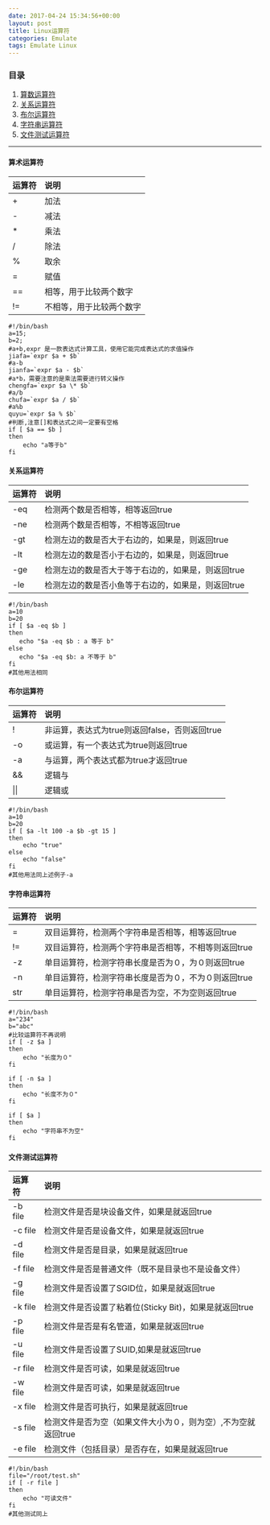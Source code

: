 ```yaml
---
date: 2017-04-24 15:34:56+00:00
layout: post
title: Linux运算符
categories: Emulate
tags: Emulate Linux
---
```


### 目录

1. [算数运算符](#item1)
2. [关系运算符](#item2)
3. [布尔运算符](#item3)
4. [字符串运算符](#item4)
5. [文件测试运算符](#item5)

---
#### <span id="item1">算术运算符</span>
> 
|运算符|说明|
|:-----|:-------|
|+|加法|
|-|减法|
|*|乘法|
|/|除法|
|%|取余|
|=|赋值|
|==|相等，用于比较两个数字|
|!=|不相等，用于比较两个数字|

```
#!/bin/bash
a=15;
b=2;
#a+b,expr 是一款表达式计算工具，使用它能完成表达式的求值操作
jiafa=`expr $a + $b`
#a-b
jianfa=`expr $a - $b`
#a*b，需要注意的是乘法需要进行转义操作
chengfa=`expr $a \* $b`
#a/b
chufa=`expr $a / $b`
#a%b
quyu=`expr $a % $b`
#判断,注意[]和表达式之间一定要有空格
if [ $a == $b ]
then
	echo "a等于b"
fi
```
#### <span id="item2">关系运算符</span>
> 
|运算符|说明|
|:-----|:-------|
|-eq|检测两个数是否相等，相等返回true|
|-ne|检测两个数是否相等，不相等返回true|
|-gt|检测左边的数是否大于右边的，如果是，则返回true|
|-lt|检测左边的数是否小于右边的，如果是，则返回true|
|-ge|检测左边的数是否大于等于右边的，如果是，则返回true|
|-le|检测左边的数是否小鱼等于右边的，如果是，则返回true|

```
#!/bin/bash
a=10
b=20
if [ $a -eq $b ]
then
   echo "$a -eq $b : a 等于 b"
else
   echo "$a -eq $b: a 不等于 b"
fi
#其他用法相同
```

#### <span id="item3">布尔运算符</span>
> 
|运算符|说明|
|:-----|:-------|
|!|非运算，表达式为true则返回false，否则返回true|
|-o|或运算，有一个表达式为true则返回true|
|-a|与运算，两个表达式都为true才返回true|
|&&|逻辑与|
|&#124;&#124;|逻辑或|

```
#!/bin/bash
a=10
b=20
if [ $a -lt 100 -a $b -gt 15 ]
then
	echo "true"
else
	echo "false"
fi
#其他用法同上述例子-a
```

#### <span id="item4">字符串运算符</span>
> 
|运算符|说明|
|:-----|:-------|
|=|双目运算符，检测两个字符串是否相等，相等返回true|
|!=|双目运算符，检测两个字符串是否相等，不相等则返回true|
|-z|单目运算符，检测字符串长度是否为０，为０则返回true|
|-n|单目运算符，检测字符串长度是否为０，不为０则返回true|
|str|单目运算符，检测字符串是否为空，不为空则返回true|


```
#!/bin/bash
a="234"
b="abc"
#比较运算符不再说明
if [ -z $a ]
then 
	echo "长度为０"
fi

if [ -n $a ]
then 
	echo "长度不为０"
fi

if [ $a ]
then 
	echo "字符串不为空"
fi
```

#### <span id="item5">文件测试运算符</span>
> 
|运算符|说明|
|:-----|:-------|
|-b file|检测文件是否是块设备文件，如果是就返回true|
|-c file|检测文件是否是设备文件，如果是就返回true|
|-d file|检测文件是否是目录，如果是就返回true|
|-f file|检测文件是否是普通文件（既不是目录也不是设备文件）|
|-g file|检测文件是否设置了SGID位，如果是就返回true|
|-k file|检测文件是否设置了粘着位(Sticky Bit)，如果是就返回true|
|-p file|检测文件是否是有名管道，如果是就返回true|
|-u file|检测文件是否设置了SUID,如果是就返回true|
|-r file|检测文件是否可读，如果是就返回true|
|-w file|检测文件是否可读，如果是就返回true|
|-x file|检测文件是否可执行，如果是就返回true|
|-s file|检测文件是否为空（如果文件大小为０，则为空）,不为空就返回true|
|-e file|检测文件（包括目录）是否存在，如果是就返回true|

```
#!/bin/bash
file="/root/test.sh"
if [ -r file ]
then 
	echo "可读文件"
fi
#其他测试同上
```